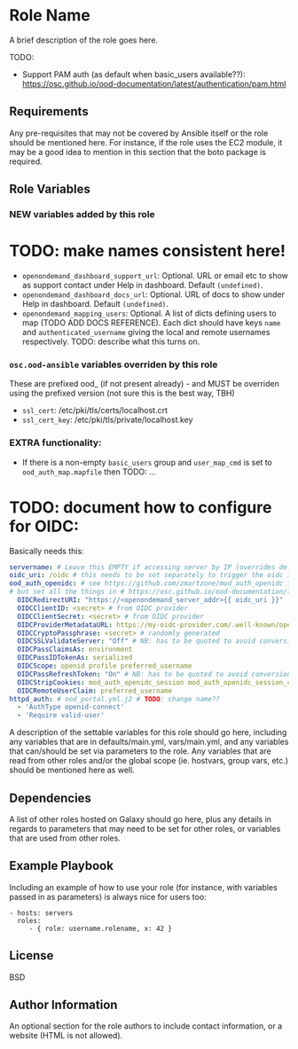 # Role Name

A brief description of the role goes here.

TODO:
- Support PAM auth (as default when basic_users available??): https://osc.github.io/ood-documentation/latest/authentication/pam.html

## Requirements

Any pre-requisites that may not be covered by Ansible itself or the role should be mentioned here. For instance, if the role uses the EC2 module, it may be a good idea to mention in this section that the boto package is required.

## Role Variables

### **NEW** variables added by this role
# TODO: make names consistent here!
- `openondemand_dashboard_support_url`: Optional. URL or email etc to show as support contact under Help in dashboard. Default `(undefined)`.
- `openondemand_dashboard_docs_url`: Optional. URL of docs to show under Help in dashboard. Default `(undefined)`.
- `openondemand_mapping_users`: Optional. A list of dicts defining users to map (TODO ADD DOCS REFERENCE). Each dict should have keys `name` and `authenticated_username` giving the local and remote usernames respectively. TODO: describe what this turns on.

### `osc.ood-ansible` variables **overriden** by this role
These are prefixed ood_ (if not present already) - and MUST be overriden using the prefixed version (not sure this is the best way, TBH)
- `ssl_cert`: /etc/pki/tls/certs/localhost.crt
- `ssl_cert_key`: /etc/pki/tls/private/localhost.key

### EXTRA functionality:
- If there is a non-empty `basic_users` group and `user_map_cmd` is set to `ood_auth_map.mapfile` then TODO: ...


# TODO: document how to configure for OIDC:
Basically needs this:

```yaml
servername: # Leave this EMPTY if accessing server by IP (overrides default of "localhost" from ansible/roles/osc.ood/defaults/main/ood_portal.yml which isn't helpful)
oidc_uri: /oidc # this needs to be set separately to trigger the oidc integration!
ood_auth_openidc: # see https://github.com/zmartzone/mod_auth_openidc for instructions here
# but set all the things in # https://osc.github.io/ood-documentation/latest/authentication/oidc.html#openid-connect
  OIDCRedirectURI: "https://<openondemand_server_addr>{{ oidc_uri }}"
  OIDCClientID: <secret> # from OIDC provider
  OIDCClientSecret: <secret> # from OIDC provider
  OIDCProviderMetadataURL: https://my-oidc-provider.com/.well-known/openid-configuration # e.g.
  OIDCCryptoPassphrase: <secret> # randomly generated
  OIDCSSLValidateServer: "Off" # NB: has to be quoted to avoid conversion to True/False
  OIDCPassClaimsAs: environment
  OIDCPassIDTokenAs: serialized
  OIDCScope: openid profile preferred_username
  OIDCPassRefreshToken: "On" # NB: has to be quoted to avoid conversion to True/False
  OIDCStripCookies: mod_auth_openidc_session mod_auth_openidc_session_chunks mod_auth_openidc_session_0 mod_auth_openidc_session_1
  OIDCRemoteUserClaim: preferred_username
httpd_auth: # ood_portal.yml.j2 # TODO: change name??
  - 'AuthType openid-connect'
  - 'Require valid-user'
```

A description of the settable variables for this role should go here, including any variables that are in defaults/main.yml, vars/main.yml, and any variables that can/should be set via parameters to the role. Any variables that are read from other roles and/or the global scope (ie. hostvars, group vars, etc.) should be mentioned here as well.

Dependencies
------------

A list of other roles hosted on Galaxy should go here, plus any details in regards to parameters that may need to be set for other roles, or variables that are used from other roles.

Example Playbook
----------------

Including an example of how to use your role (for instance, with variables passed in as parameters) is always nice for users too:

    - hosts: servers
      roles:
         - { role: username.rolename, x: 42 }

License
-------

BSD

Author Information
------------------

An optional section for the role authors to include contact information, or a website (HTML is not allowed).
